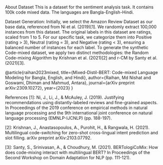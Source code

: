 About Dataset
This is a dataset for the sentiment analysis task. It contains 100k code mixed data. The languages are Bangla-English-Hindi.

Dataset Generation:
Initially, we select the Amazon Review Dataset as our base data, referenced from Ni et al. (2019)[1]. We randomly extract 100,000 instances from this dataset. The original labels in this dataset are ratings, scaled from 1 to 5. For our specific task, we categorize them into Positive (rating > 3), Neutral (rating = 3), and Negative (rating < 3), ensuring a balanced number of instances for each label. To generate the synthetic Code-mixed dataset, we apply two distinct methodologies: the Random Code-mixing Algorithm by Krishnan et al. (2021)[2] and r-CM by Santy et al. (2021)[3].



@article{raihan2023mixed,
title={Mixed-Distil-BERT: Code-mixed Language Modeling for Bangla, English, and Hindi},
author={Raihan, Md Nishat and Goswami, Dhiman and Mahmud, Antara},
journal={arXiv preprint arXiv:2309.10272},
year={2023}
}

References
[1]: Ni, J., Li, J., & McAuley, J. (2019). Justifying recommendations using distantly-labeled reviews and fine-grained aspects. In Proceedings of the 2019 conference on empirical methods in natural language processing and the 9th international joint conference on natural language processing (EMNLP-IJCNLP) (pp. 188-197).

[2]: Krishnan, J., Anastasopoulos, A., Purohit, H., & Rangwala, H. (2021). Multilingual code-switching for zero-shot cross-lingual intent prediction and slot filling. arXiv preprint arXiv:2103.07792.

[3]: Santy, S., Srinivasan, A., & Choudhury, M. (2021). BERTologiCoMix: How does code-mixing interact with multilingual BERT? In Proceedings of the Second Workshop on Domain Adaptation for NLP (pp. 111-121).